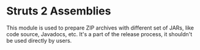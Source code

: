 # Struts 2 Assemblies
This module is used to prepare ZIP archives with different set of JARs, like code source, Javadocs, etc.
It's a part of the release process, it shouldn't be used directly by users. 
